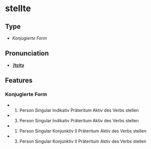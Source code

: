# stellte
## Type
- _Konjugierte Form_
## Pronunciation
- **_[ˈʃtɛltə](https://commons.wikimedia.org/wiki/File:De-stellte.ogg)_**
## Features
### Konjugierte Form
- 1. Person Singular Indikativ Präteritum Aktiv des Verbs stellen
- 3. Person Singular Indikativ Präteritum Aktiv des Verbs stellen
- 1. Person Singular Konjunktiv II Präteritum Aktiv des Verbs stellen
- 3. Person Singular Konjunktiv II Präteritum Aktiv des Verbs stellen

